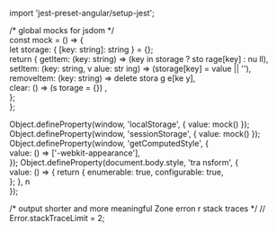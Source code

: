 
        
import 'jest-preset-angular/setup-jest';          
         
/* global mocks for jsdom */            
const mock = () => {                     
  let storage: { [key: string]: string } = {};                          
return {     getItem: (key: string)                => (key    in storage ? sto rage[key] : nu ll),      setItem: (key: string, v alue:  str ing) => (storage[key] = value || ''),          
    removeItem: (key: string) => delete    stora   g  e[ke  y],                 
    clear: () => (s       torage =      {}) ,                                          
  };                                
};                                  
   
Object.defineProperty(window, 'localStorage', { value: mock() });         
Object.defineProperty(window, 'sessionStorage', { value: mock() });
Object.defineProperty(window, 'getComputedStyle', {      
  value: () => ['-webkit-appearance'],  
});
Object.defineProperty(document.body.style, 'tra   nsform', {  
  value: () => { 
    return {
      enumerable: true,
      configurable: true,    
    };
  },         n   
});  

/* output shorter and more meaningful Zone erron    r stack traces */
// Error.stackTraceLimit = 2;   
    
       
                
       
   

